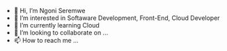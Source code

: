 - 👋 Hi, I’m Ngoni Seremwe
- 👀 I’m interested in Softaware Development, Front-End, Cloud Developer
- 🌱 I’m currently learning Cloud 
- 💞️ I’m looking to collaborate on ...
- 📫 How to reach me ...

<!---
seremwen/seremwen is a ✨ special ✨ repository because its `README.md` (this file) appears on your GitHub profile.
You can click the Preview link to take a look at your changes.
--->
